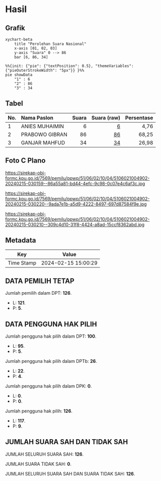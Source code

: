 # Hasil

## Grafik

```mermaid
xychart-beta
    title "Perolehan Suara Nasional"
    x-axis [01, 02, 03]
    y-axis "Suara" 0 --> 86
    bar [6, 86, 34]
```

```mermaid
%%{init: {"pie": {"textPosition": 0.5}, "themeVariables": {"pieOuterStrokeWidth": "5px"}} }%%
pie showData
    "1" : 6
    "2" : 86
    "3" : 34
```

## Tabel

| No. | Nama Paslon    | Suara | Suara (raw) | Persentase |
|:--- |:-------------- | -----:| -----------:| ----------:|
| 1   | ANIES MUHAIMIN | 6     | [6][p-1]    | 4,76       |
| 2   | PRABOWO GIBRAN | 86    | [86][p-2]   | 68,25      |
| 3   | GANJAR MAHFUD  | 34    | [34][p-3]   | 26,98      |


[p-1]: https://github.com/gigit-pemilu/pemilu-2024/blob/main/pilpres/hitung-suara/sub/51-bali/sub/06-bangli/sub/02-bangli/sub/1004-kawan/sub/902-tps/sub/paslon-1.txt
[p-2]: https://github.com/gigit-pemilu/pemilu-2024/blob/main/pilpres/hitung-suara/sub/51-bali/sub/06-bangli/sub/02-bangli/sub/1004-kawan/sub/902-tps/sub/paslon-2.txt
[p-3]: https://github.com/gigit-pemilu/pemilu-2024/blob/main/pilpres/hitung-suara/sub/51-bali/sub/06-bangli/sub/02-bangli/sub/1004-kawan/sub/902-tps/sub/paslon-3.txt

## Foto C Plano

https://sirekap-obj-formc.kpu.go.id/7569/pemilu/ppwp/51/06/02/10/04/5106021004902-20240215-030159--86a55a81-bd44-4efc-9c98-0c07e4c6af3c.jpg

https://sirekap-obj-formc.kpu.go.id/7569/pemilu/ppwp/51/06/02/10/04/5106021004902-20240215-030220--9ada7e1b-a5d9-4222-8497-697d87584f9e.jpg

https://sirekap-obj-formc.kpu.go.id/7569/pemilu/ppwp/51/06/02/10/04/5106021004902-20240215-030210--309c4d10-31f8-4424-a8ad-15ccf8362abd.jpg


## Metadata

| Key        | Value               |
| ---------- | ------------------- |
| Time Stamp | 2024-02-15 15:00:29 |


## DATA PEMILIH TETAP

Jumlah pemilih dalam DPT: **126**.
 * L: **121**.
 * P: **5**.

## DATA PENGGUNA HAK PILIH

Jumlah pengguna hak pilih dalam DPT: **100**.
 * L: **95**.
 * P: **5**.

Jumlah pengguna hak pilih dalam DPTb: **26**.
 * L: **22**.
 * P: **4**.

Jumlah pengguna hak pilih dalam DPK: **0**.
 * L: **0**.
 * P: **0**.

Jumlah pengguna hak pilih: **126**.
 * L: **117**.
 * P: **9**.

## JUMLAH SUARA SAH DAN TIDAK SAH

JUMLAH SELURUH SUARA SAH: **126**.

JUMLAH SUARA TIDAK SAH: **0**.

JUMLAH SELURUH SUARA SAH DAN SUARA TIDAK SAH: **126**.


